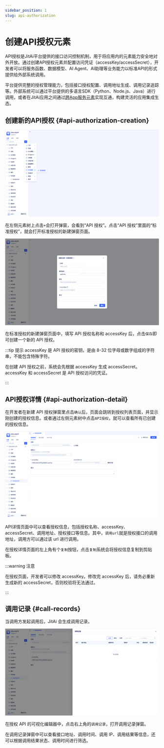 ```yaml
---
sidebar_position: 1
slug: api-authorization
---
```


# 创建API授权元素
API授权是JitAi平台提供的接口访问控制机制，用于将应用内的元素能力安全地对外开放。通过创建API授权元素并配置访问凭证（accessKey/accessSecret），开发者可以将服务函数、数据模型、AI Agent、AI助理等业务能力以标准API的形式提供给外部系统调用。

平台提供完整的授权管理能力，包括接口授权配置、调用地址生成、调用记录追踪等。外部系统可以通过平台提供的多语言SDK（Python、Node.js、Java）进行调用，或者在JitAi应用之间通过[跨App服务元素](../business-logic-development/creating-service-elements#use-cross-app-service-elements-to-call-authorized-apis)实现互通，构建灵活的应用集成生态。

## 创建新的API授权 {#api-authorization-creation}
![API 授权的创建](./img/api_2025-08-26_15-21-40.png)

在左侧元素树上点击`+`会打开弹窗，会看到“API 授权”。点击“API 授权”里面的“标准授权”，就会打开标准授权的新建弹窗页面。

![API 新建弹窗](./img/api_2025-08-26_15-26-59.png)

在标准授权的新建弹窗页面中，填写 API 授权名称和 accessKey 后，点击`保存`即可创建一个新的 API 授权。

:::tip 提示
accessKey 是 API 授权的密钥，是由 8-32 位字母或数字组成的字符串，不能包含特殊字符。

在创建 API 授权之前，系统会先根据 accessKey 生成 accessSecret。accessKey 和 accessSecret 是 API 授权访问的凭证。

:::

## API授权详情 {#api-authorization-detail}

在开发者在新建 API 授权弹窗里点击`确认`后，页面会跳转到授权列表页面，并显示刚创建的授权信息。或者通过左侧元素树中点击`API授权`，就可以查看所有已创建的授权信息。

![API 授权详情](./img/api_2025-09-16_11-59-38.png)

API详情页面中可以查看授权信息，包括授权名称、accessKey、accessSecret、调用地址、授权接口等信息。其中，`调用url`就是授权接口的调用地址，调用方可以通过该 url 进行调用。

在授权详情页面的左上角有个`复制`按钮，点击`复制`系统会将授权信息复制到剪贴板。

:::warning 注意

在授权页面，开发者可以修改 accessKey。修改完 accessKey 后，请务必重新生成新的 accessSecret，否则校验将无法通过。

:::

## 调用记录 {#call-records}

当调用方发起调用后，JitAi 会生成调用记录。

![调用记录](./img/api_2025-10-16_20-24-49.png)

在授权 API 的可视化编辑器中，点击右上角的`调用记录`，打开调用记录弹窗。

在调用记录弹窗中可以查看接口地址、调用时间、调用 IP、调用结果等信息，还可以根据调用结果状态、调用时间进行筛选。